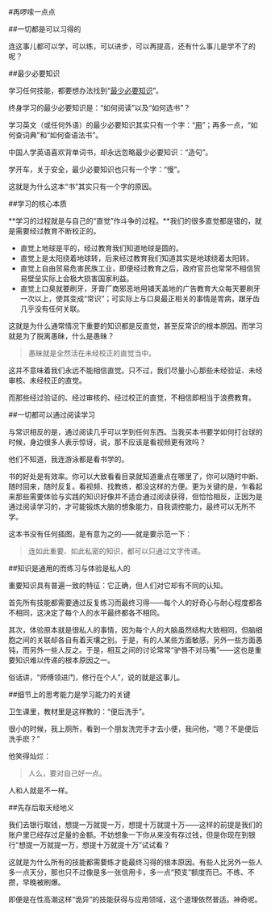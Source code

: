 #再啰嗦一点点

##一切都是可以习得的

连这事儿都可以学，可以练，可以进步，可以再提高，还有什么事儿是学不了的呢？

##最少必要知识

学习任何技能，都要想办法找到“[最少必要知识](https://web.archive.org/web/20120814095448/http://www.lixiaolai.com/archives/9369.html)”。

终身学习的最少必要知识是：“如何阅读”以及“如何选书”？

学习英文（或任何外语）的最少必要知识其实只有一个字：“[用](http://zhibimo.com/explore/everyone-can-use-english)”；再多一点，“如何查词典”和“如何查语法书”。

中国人学英语喜欢背单词书，却永远忽略最少必要知识：“造句”。

学开车，关于安全，最少必要知识也只有一个字：“慢”。

这就是为什么这本“书”其实只有一个字的原因。

##学习的核心本质

**学习的过程就是与自己的“直觉”作斗争的过程。**我们的很多直觉都是错的，就是需要经过教育不断校正的。

* 直觉上地球是平的，经过教育我们知道地球是圆的。
* 直觉上是太阳绕着地球转，后来经过教育我们知道其实是地球绕着太阳转。
* 直觉上自由贸易危害民族工业，即便经过教育之后，政府官员也常常不相信贸易壁垒实际上会极大损害国家利益。
* 直觉上口臭就要刷牙，牙膏厂商邪恶地用铺天盖地的广告教育大众每天要刷牙一次以上，使其变成“常识”；可实际上与口臭最正相关的事情是胃病，跟牙齿几乎没有任何关联。

这就是为什么通常情况下重要的知识都是反直觉，甚至反常识的根本原因。而学习就是为了脱离愚昧，什么是愚昧？

> 愚昧就是全然活在未经校正的直觉当中。

这并不意味着我们永远不能相信直觉。只不过，我们尽量小心那些未经验证、未经审核、未经校正的直觉。

而那些经过验证的、经过审核的、经过校正的直觉，不相信即相当于浪费教育。

##一切都可以通过阅读学习

与常识相反的是，通过阅读几乎可以学到任何东西。当我买本书要学如何打台球的时候，身边很多人表示惊讶，说，那不应该是看视频更有效吗？

他们不知道，我连游泳都是看书学的。

书的好处是有效率。你可以大致看看目录就知道重点在哪里了，你可以随时中断、随时回来，随时反复。看视频、找教练，都没这样的方便。更为关键的是，乍看起来那些需要体验与实践的知识好像并不适合通过阅读获得，但恰恰相反，正因为是通过阅读学习的，才可能锻炼大脑的想象能力，自我调控能力，最终可以无所不学。

这本书没有任何插图，是有意为之的——就是要示范一下：

> 连如此重要、如此私密的知识，都可以只通过文字传递。

##知识是通用的而练习与体验是私人的

重要知识具有普遍一致的特征：它正确，但人们对它却有不同的认知。

首先所有技能都需要通过反复练习而最终习得——每个人的好奇心与耐心程度都各不相同，这决定了每个人的水平最终都各不相同。

其次，体验原本就是很私人的事情，因为每个人的大脑虽然结构大致相同，但脑细胞之间的关联却各自有着天壤之别。于是，有的人某些方面敏感，另外一些方面愚钝，而另外一些人反之。于是，相互之间的讨论常常“驴唇不对马嘴”——这也是重要知识难以传递的根本原因之一。

俗话讲，“师傅领进门，修行在个人”，说的就是这事儿。

##细节上的思考能力是学习能力的关键

卫生课里，教材里是这样教的：“便后洗手”。

很小的时候，我上厕所，看到一个朋友洗完手才去小便，我问他，“嗯？不是便后洗手麽？”

他笑得灿烂：

> 人么，要对自己好一点。

人和人就是不一样。

##先存后取天经地义

我们去银行取钱，想提一万就提一万，想提十万就提十万——这样的前提是我们的账户里已经存过足量的金额。不妨想象一下你从来没有存过钱，但是你现在到银行“想提一万就提一万，想提十万就提十万”试试看？

这就是为什么所有的技能都需要练才能最终习得的根本原因。有些人比另外一些人多一点天分，那也只不过像是多一张信用卡，多一点“预支”额度而已。不练、不攒，早晚被刷爆。

即便是在性高潮这样“诡异”的技能获得与应用领域，这个道理依然普适。神奇呢。



